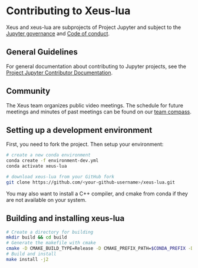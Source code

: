 # Contributing to Xeus-lua

Xeus and xeus-lua are subprojects of Project Jupyter and subject to the
[Jupyter governance](https://github.com/jupyter/governance) and
[Code of conduct](https://github.com/jupyter/governance/blob/master/conduct/code_of_conduct.md).

## General Guidelines

For general documentation about contributing to Jupyter projects, see the
[Project Jupyter Contributor Documentation](https://jupyter.readthedocs.io/en/latest/contributor/content-contributor.html).

## Community

The Xeus team organizes public video meetings. The schedule for future meetings and
minutes of past meetings can be found on our
[team compass](https://jupyter-xeus.github.io/).

## Setting up a development environment

First, you need to fork the project. Then setup your environment:

```bash
# create a new conda environment
conda create -f environment-dev.yml
conda activate xeus-lua

# download xeus-lua from your GitHub fork
git clone https://github.com/<your-github-username>/xeus-lua.git
```

You may also want to install a C++ compiler, and cmake from conda if they are not
available on your system.

## Building and installing xeus-lua

```bash
# Create a directory for building
mkdir build && cd build
# Generate the makefile with cmake
cmake -D CMAKE_BUILD_TYPE=Release -D CMAKE_PREFIX_PATH=$CONDA_PREFIX -D CMAKE_INSTALL_PREFIX=$CONDA_PREFIX -DCMAKE_INSTALL_LIBDIR=lib ..
# Build and install
make install -j2
```